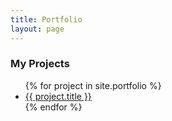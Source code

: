 ```yaml
---
title: Portfolio
layout: page
---
```

### My Projects
<ul>
  {% for project in site.portfolio %}
    <li><a href="{{ project.url }}">{{ project.title }}</a></li>
  {% endfor %}
</ul>